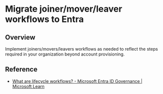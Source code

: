 #  Migrate joiner/mover/leaver workflows to Entra

## Overview

Implement joiners/movers/leavers workflows as needed to reflect the steps required in your organization beyond account provisioning. 

## Reference

* [What are lifecycle workflows? - Microsoft Entra ID Governance | Microsoft Learn](https://learn.microsoft.com/entra/id-governance/what-are-lifecycle-workflows)
